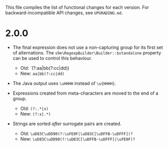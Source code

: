 This file compiles the list of functional changes for each version. For backward-incompatible API changes, see `UPGRADING.md`.


# 2.0.0

 - The final expression does not use a non-capturing group for its first set of alternations. The `s9e\RegexpBuilder\Builder::$standalone` property can be used to control this behaviour.
     - Old: `(?:aa|bb(?:cc|dd))
     - New: `aa|bb(?:cc|dd)`

 - The Java output uses `\uHHHH` instead of `\u{HHHH}`.

 - Expressions created from meta-characters are moved to the end of a group.
     - Old: `(?:.*|x)`
     - New: `(?:x|.*)`

 - Strings are sorted *after* surrogate pairs are created.
     - Old: `\uD83C\uDD90(?:\uFE0F|\uD83C[\uDFFB-\uDFFF])?`
     - New: `\uD83C\uDD90(?:\uD83C[\uDFFB-\uDFFF]|\uFE0F)?`

